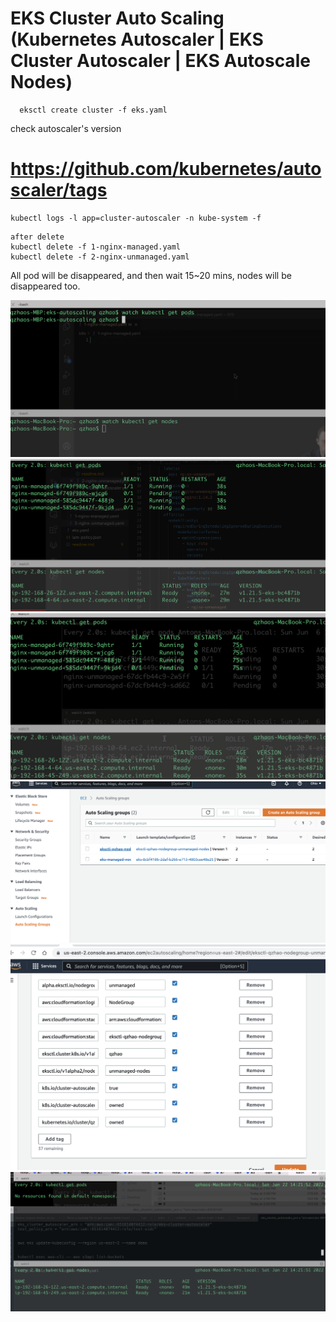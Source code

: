 # EKS Cluster Auto Scaling (Kubernetes Autoscaler | EKS Cluster Autoscaler | EKS Autoscale Nodes)

```
  eksctl create cluster -f eks.yaml
```

check autoscaler's version 
# https://github.com/kubernetes/autoscaler/tags

```
kubectl logs -l app=cluster-autoscaler -n kube-system -f
```

```
after delete 
kubectl delete -f 1-nginx-managed.yaml 
kubectl delete -f 2-nginx-unmanaged.yaml
```
All pod will be disappeared, and then wait 15~20 mins, nodes will be disappeared too.

![](1.png)
![](2.png)
![](3.png)
![](4.png)
![](5.png)
![](6.png)
